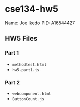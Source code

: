 # cse134-hw5

Name: Joe Ikedo
PID: A16544427

## HW5 Files
### Part 1
- `methodtest.html`
- `hw5-part1.js`

### Part 2
- `webcomponent.html`
- `ButtonCount.js`
